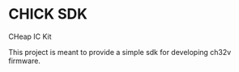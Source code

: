 # CHICK SDK

CHeap IC Kit

This project is meant to provide a simple sdk for developing ch32v firmware.
